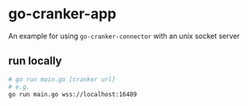 # go-cranker-app

An example for using `go-cranker-connector` with an unix socket server


## run locally

```bash
# go run main.go [cranker url]
# e.g.
go run main.go wss://localhost:16489
```
